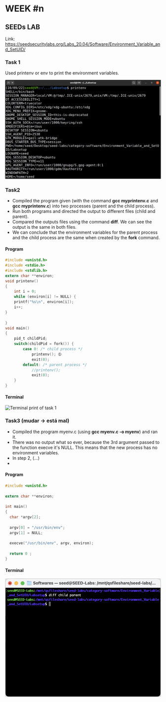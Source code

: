 # WEEK #n

## SEEDs LAB

Link: https://seedsecuritylabs.org/Labs_20.04/Software/Environment_Variable_and_SetUID/

### Task 1
Used printenv or env to print the environment variables.

![Terminal print of task 1](img/category-software/Environment_Variable_and_SetUID/task1(printenv).JPG)

### Task2
- Compiled the program given (with the command **gcc myprintenv.c** and **gcc myprintenv.c**) into two processes (parent and the child process).
- Run both programs and directed the output to different files (child and parent).
- Compared the outputs files using the command **diff**. We can see the output is the same in both files.
- We can conclude that the environment variables for the parent process and the child process are the same when created by the **fork** command.

#### Program

``` c
#include <unistd.h>
#include <stdio.h>
#include <stdlib.h>
extern char **environ;
void printenv()
{
    int i = 0;
    while (environ[i] != NULL) {
    printf("%s\n", environ[i]);
    i++;
}

}
void main()
{
    pid_t childPid;
    switch(childPid = fork()) {
        case 0: /* child process */
            printenv(); ➀
            exit(0);
        default: /* parent process */
            //printenv();
            exit(0);
    }
}
```

#### Terminal

![Terminal print of task 1](img/category-software/Environment_Variable_and_SetUID/Captura_de_ecrã_de_2022-10-12_09-39-19.png)

### Task3 (mudar -> está mal)
- Compiled the program myenv.c (using **gcc myenv.c -o myenv**) and ran it. 
- There was no output what so ever, because the 3rd argument passed to the function execve it's NULL. This means that the new process has no environment variables.
- In step 2, (...)
- 

#### Program

``` c
#include <unistd.h>

extern char **environ;

int main()
{
  char *argv[2];

  argv[0] = "/usr/bin/env";
  argv[1] = NULL;

  execve("/usr/bin/env", argv, environ);  

  return 0 ;
}
```

#### Terminal

![Terminal print of task 1](img/category-software/Environment_Variable_and_SetUID/task3__diff_.png)
